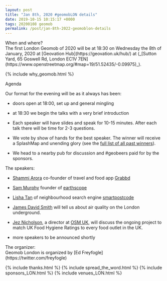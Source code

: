 ```yaml
--- 
layout: post
title: "Jan 8th, 2020 #geomobLON details"
date: 2019-10-15 10:15:17 +0000
tags: 20200108 geomob
permalink: /post/jan-8th-2022-geomoblon-details
---
```


<div class="heading">When and where?</div>
The first London Geomob of 2020 will be at
<span class="b">18:30 on Wednesday the 8th of January, 2020 </span>
at [Geovation Hub](https://geovation.uk/hub/) at (_[Sutton Yard, 65 Goswell Rd, London EC1V 7EN](https://www.openstreetmap.org/#map=19/51.52435/-0.09975)_).

{% include why_geomob.html %}

<div class="heading">Agenda</div>

Our format for the evening will be as it always has been:

* doors open at 18:00, set up and general mingling

* at 18:30 we begin the talks with a very brief introduction

* Each speaker will have slides and speak for 10-15 minutes.
After each talk there will be time for 2-3 questions.

* We vote by show of hands for the best speaker. The winner will receive a SplashMap and unending glory (see the [full list of all past winners](http://geomobldn.org/past-speakers)). 

* We head to a nearby pub for discussion and #geobeers paid for by the
sponsors. 

<div class="heading">The speakers:</div>

* [Shammi Arora](https://twitter.com/sarora211) co-founder of travel and food app [Grabbd](https://apps.apple.com/us/app/grabbd-social-foodie-travel/id1060585858?mt=8)

* [Sam Murphy](https://twitter.com/samsammurphy) founder of [earthscope](https://earthscope.app/)

* [Lisha Tan](https://twitter.com/lisha_tan_uk) of neighbourhood search engine
[smartpostcode](https://www.smartpostcode.co.uk/)

* [James David Smith](https://twitter.com/TheRealJimShady) will tell us about air quality on the London underground.

* [Jez Nicholson](https://twitter.com/jnicho02), a director at [OSM UK](https://osmuk.org/), will discuss the ongoing project to match UK Food Hygiene Ratings to every food outlet in the UK. 

* more speakers to be announced shortly

<div class="heading">The organizer:</div>
Geomob London is organized by [Ed Freyfogle](https://twitter.com/freyfogle)

{% include thanks.html %}
{% include spread_the_word.html %}
{% include sponsors_LON.html %}
{% include venues_LON.html %}
